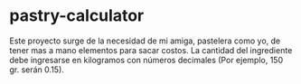 # pastry-calculator
Este proyecto surge de la necesidad de mi amiga, pastelera como yo, de tener mas a mano elementos para sacar costos.
La cantidad del ingrediente debe ingresarse en kilogramos con números decimales (Por ejemplo, 150 gr. serán 0.15).
